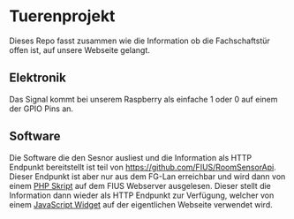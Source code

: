 # Tuerenprojekt
Dieses Repo fasst zusammen wie die Information ob die Fachschaftstür offen ist, auf unsere Webseite gelangt.

## Elektronik
Das Signal kommt bei unserem Raspberry als einfache 1 oder 0 auf einem der GPIO Pins an.

## Software
Die Software die den Sesnor ausliest und die Information als HTTP Endpunkt bereitstellt ist teil von https://github.com/FIUS/RoomSensorApi.
Dieser Endpunkt ist aber nur aus dem FG-Lan erreichbar und wird dann von einem [PHP Skript](https://github.com/FIUS/Tuerenprojekt/blob/master/isOpen.php) auf dem FIUS Webserver ausgelesen.
Dieser stellt die Information dann wieder als HTTP Endpunkt zur Verfügung, welcher von einem [JavaScript Widget](https://github.com/FIUS/Tuerenprojekt/blob/master/open_close_widget.html) auf der eigentlichen Webseite verwendet wird.
